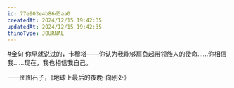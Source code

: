 ```yaml
---
id: 77e903e4b86d5aa0
createdAt: 2024/12/15 19:42:35
updatedAt: 2024/12/15 19:42:35
thinoType: JOURNAL
---
```

#金句 你早就说过的，卡穆塔——你认为我能够肩负起带领族人的使命……你相信我……现在，我也相信我自己。

——图图石子，《地球上最后的夜晚-向别处》